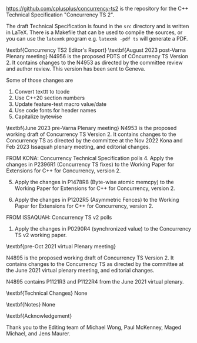 <https://github.com/cplusplus/concurrency-ts2> is the repository for
the C++ Technical Specification "Concurrency TS 2".

The draft Technical Specification is found in the `src` directory and is
written in LaTeX. There is a Makefile that can be used to compile the
sources, or you can use the `latexmk` program e.g. `latexmk -pdf ts`
will generate a PDF.

\textbf{Concurrency TS2 Editor's Report}
\textbf{August 2023 post-Varna Plenary meeting}
N4956 is the proposed PDTS of COncurrency TS Version 2.
It contains changes to the N4953 as directed by the committee review and author review. This version has been sent to Geneva. 

Some of those changes are
1. Convert texttt to tcode
2. Use C++20 section numbers
3. Update feature-test macro value/date
4. Use code fonts for header names
5. Capitalize bytewise


\textbf{June 2023 pre-Varna Plenary meeting}
N4953 is the proposed working draft of Concurrency TS Version 2. It contains changes to the Concurrency  TS as directed by the committee at the Nov 2022 Kona and Feb 2023 Issaquah plenary meeting, and editorial changes.

FROM KONA:
Concurrency Technical Specification polls
4. Apply the changes in P2396R1 (Concurrency TS fixes) to the Working Paper for Extensions for C++ for Concurrency, version 2.

5. Apply the changes in P1478R8 (Byte-wise atomic memcpy) to the Working Paper for Extensions for C++ for Concurrency, version 2.

6. Apply the changes in P1202R5 (Asymmetric Fences) to the Working Paper for Extensions for C++ for Concurrency, version 2.

FROM ISSAQUAH:
Concurrency TS v2 polls
1. Apply the changes in P0290R4 (synchronized value) to the Concurrency TS v2 working paper.



\textbf{pre-Oct 2021 virtual Plenary meeting}

N4895 is the proposed working draft of Concurrency TS Version 2. It contains changes to the Concurrency  TS as directed by the committee at the June 2021 virtual plenary meeting, and editorial changes.

N4895 contains P1121R3 and P1122R4 from the June 2021 virtual plenary.

\textbf{Technical Changes}
None

\textbf{Notes}
None

\textbf{Acknowledgement}

Thank you to the Editing team of Michael Wong, Paul McKenney, Maged Michael, and Jens Maurer. 
